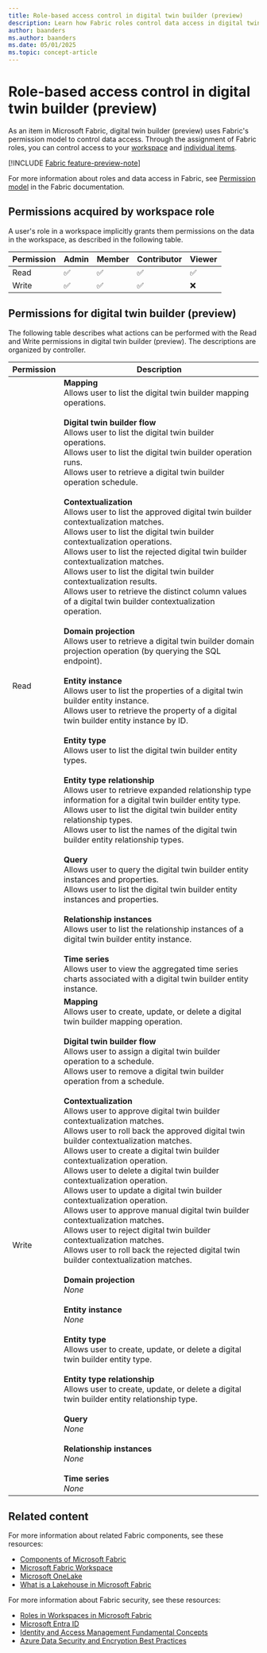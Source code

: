 ```yaml
---
title: Role-based access control in digital twin builder (preview)
description: Learn how Fabric roles control data access in digital twin builder (preview).
author: baanders
ms.author: baanders
ms.date: 05/01/2025
ms.topic: concept-article
---
```


# Role-based access control in digital twin builder (preview)

As an item in Microsoft Fabric, digital twin builder (preview) uses Fabric's permission model to control data access. Through the assignment of Fabric roles, you can control access to your [workspace](../../fundamentals/roles-workspaces.md) and [individual items](../../security/permission-model.md#item-permissions).

[!INCLUDE [Fabric feature-preview-note](../../includes/feature-preview-note.md)]

For more information about roles and data access in Fabric, see [Permission model](../../security/permission-model.md) in the Fabric documentation.

## Permissions acquired by workspace role

A user's role in a workspace implicitly grants them permissions on the data in the workspace, as described in the following table.

| Permission | Admin | Member | Contributor | Viewer |
|---|--|---|--|---|
| Read | &#9989; | &#9989; | &#9989; | &#9989; |
| Write | &#9989; | &#9989; | &#9989; |  &#10060; |
  

## Permissions for digital twin builder (preview)

The following table describes what actions can be performed with the Read and Write permissions in digital twin builder (preview). The descriptions are organized by controller.

| Permission | Description | 
| --- | --- | 
| Read | **Mapping**<br>Allows user to list the digital twin builder mapping operations. <br><br>**Digital twin builder flow**<br>Allows user to list the digital twin builder operations.<br>Allows user to list the digital twin builder operation runs.<br>Allows user to retrieve a digital twin builder operation schedule. <br><br>**Contextualization**<br>Allows user to list the approved digital twin builder contextualization matches.<br>Allows user to list the digital twin builder contextualization operations.<br>Allows user to list the rejected digital twin builder contextualization matches.<br>Allows user to list the digital twin builder contextualization results.<br>Allows user to retrieve the distinct column values of a digital twin builder contextualization operation. <br><br>**Domain projection**<br> Allows user to retrieve a digital twin builder domain projection operation (by querying the SQL endpoint). <br><br>**Entity instance**<br>Allows user to list the properties of a digital twin builder entity instance.<br>Allows user to retrieve the property of a digital twin builder entity instance by ID. <br><br>**Entity type**<br>Allows user to list the digital twin builder entity types. <br><br>**Entity type relationship**<br>Allows user to retrieve expanded relationship type information for a digital twin builder entity type.<br>Allows user to list the digital twin builder entity relationship types.<br>Allows user to list the names of the digital twin builder entity relationship types. <br><br>**Query**<br>Allows user to query the digital twin builder entity instances and properties.<br>Allows user to list the digital twin builder entity instances and properties. <br><br>**Relationship instances**<br>Allows user to list the relationship instances of a digital twin builder entity instance. <br><br>**Time series**<br>Allows user to view the aggregated time series charts associated with a digital twin builder entity instance.|
| Write | **Mapping**<br>Allows user to create, update, or delete a digital twin builder mapping operation. <br><br>**Digital twin builder flow**<br>Allows user to assign a digital twin builder operation to a schedule.<br>Allows user to remove a digital twin builder operation from a schedule. <br><br>**Contextualization**<br>Allows user to approve digital twin builder contextualization matches.<br>Allows user to roll back the approved digital twin builder contextualization matches.<br>Allows user to create a digital twin builder contextualization operation.<br>Allows user to delete a digital twin builder contextualization operation.<br>Allows user to update a digital twin builder contextualization operation.<br>Allows user to approve manual digital twin builder contextualization matches.<br>Allows user to reject digital twin builder contextualization matches.<br>Allows user to roll back the rejected digital twin builder contextualization matches. <br><br>**Domain projection**<br>*None* <br><br>**Entity instance**<br>*None* <br><br>**Entity type**<br>Allows user to create, update, or delete a digital twin builder entity type. <br><br>**Entity type relationship**<br>Allows user to create, update, or delete a digital twin builder entity relationship type. <br><br>**Query**<br>*None* <br><br>**Relationship instances**<br>*None* <br><br>**Time series**<br>*None*|

## Related content

For more information about related Fabric components, see these resources:
* [Components of Microsoft Fabric](../../fundamentals/microsoft-fabric-overview.md#components-of-microsoft-fabric)
* [Microsoft Fabric Workspace](../../fundamentals/workspaces.md)
* [Microsoft OneLake](../../onelake/onelake-overview.md)
* [What is a Lakehouse in Microsoft Fabric](../../data-engineering/lakehouse-overview.md)

For more information about Fabric security, see these resources:
* [Roles in Workspaces in Microsoft Fabric](../../fundamentals/roles-workspaces.md)
* [Microsoft Entra ID](/entra/fundamentals/whatis)
* [Identity and Access Management Fundamental Concepts](/entra/fundamentals/identity-fundamental-concepts)
* [Azure Data Security and Encryption Best Practices](/azure/security/fundamentals/data-encryption-best-practices)